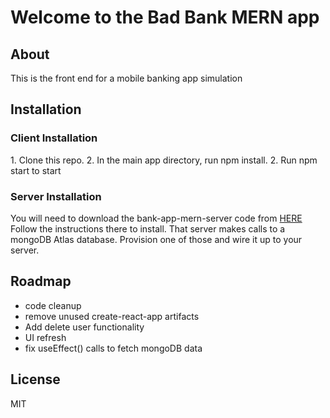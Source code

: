 <h1>Welcome to the Bad Bank MERN app</h1>
<h2>About</h2>
<p>This is the front end for a mobile banking app simulation</p>
<h2>Installation</h2>
<h3>Client Installation</h3>
<p>1. Clone this repo.  2. In the main app directory, run npm install.  2. Run npm start to start </p>
<h3>Server Installation</h3>
<p>You will need to download the bank-app-mern-server code from <a href="https://github.com/eliotmatrva/bank-sim-mern-server">HERE</a>  Follow the instructions there to install.  That server makes calls to a mongoDB Atlas database.  Provision one of those and wire it up to your server.
<h2>Roadmap</h2>
<ul>
<li>code cleanup</li>
<li>remove unused create-react-app artifacts</li>
<li>Add delete user functionality</li>
<li>UI refresh</li>
<li>fix useEffect() calls to fetch mongoDB data</li>
</ul>
<h2>License</h2>
<p>MIT</p>
